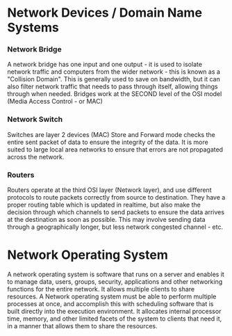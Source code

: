 # Network Devices / Domain Name Systems

### Network Bridge
A network bridge has one input and one output - it is used to isolate network traffic and computers from the wider network - this is known as a "Collision Domain". This is generally used to save on bandwidth, but it can also filter network traffic that needs to pass through itself, allowing things through when needed. Bridges work at the SECOND level of the OSI model (Media Access Control - or MAC)

### Network Switch
Switches are layer 2 devices (MAC)
Store and Forward mode checks the entire sent packet of data to ensure the integrity of the data. It is more suited to large local area networks to ensure that errors are not propagated across the network. 

### Routers
Routers operate at the third OSI layer (Network layer), and use different protocols to route packets correctly from source to destination. They have a proper routing table which is updated in realtime, but also make the decision through which channels to send packets to ensure the data arrives at the destination as soon as possible. This may involve sending data through a geographically longer, but less network congested channel - etc. 

# Network Operating System
A network operating system is software that runs on a server and enables it to manage data, users, groups, security, applications and other networking functions for the entire network. It allows multiple clients to share resources. A Network operating system must be able to perform multiple processes at once, and accomplish this with scheduling software that is built directly into the execution environment. It allocates internal processor time, memory, and other limited facets of the system to clients that need it, in a manner that allows them to share the resources.
